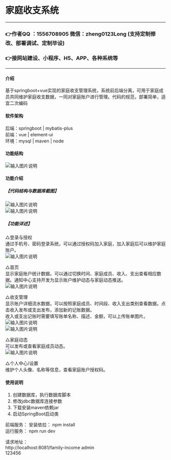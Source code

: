 # 家庭收支系统

 
---
### 👉作者QQ ：1556708905 微信：zheng0123Long (支持定制修改、部署调试、定制毕设)

### 👉接网站建设、小程序、H5、APP、各种系统等

---

#### 介绍
基于springboot+vue实现的家庭收支管理系统，系统前后端分离，可用于家庭成员共同维护家庭收支数据，一同对家庭账户进行管理。代码的规范，部署简单，适宜二次编码

#### 软件架构
后端：springboot | mybatis-plus    
前端：vue | element-ui   
环境：mysql | maven | node  

#### 功能结构
![输入图片说明](images/image1.png)

#### 功能介绍
##### 【代码结构与数据库截图】
![输入图片说明](images/image.png)  
![输入图片说明](images/image2.png)

##### 【功能详述】 
△登录与授权  
通过手机号、密码登录系统，可以通过授权码加入家庭，加入家庭后可以维护家庭账户。  
![输入图片说明](images/image3.png)


△首页  
显示家庭账户统计数据。可以通过切换时间、家庭成员、收入、支出查看相应数据。通知中心支持开发为显示账户维护动态与家庭动态推送。  
![输入图片说明](images/image4.png)


△收支管理  
显示账户详细流水数据，可以按照家庭成员、时间段、收入支出类别查看数据。点击收入发布或支出发布，添加新的记账数据。  
收入或支出记账时需要填写账单名称、描述、金额，可以上传账单图片。  
![输入图片说明](images/image5.png)  
![输入图片说明](images/image6.png)


△家庭动态  
可以发布或查看家庭成员动态。  
![输入图片说明](images/image7.png)


△个人中心/设置  
维护个人头像、名称等信息，查看家庭账户授权码。

 

#### 使用说明
1. 创建数据库，执行数据库脚本
2. 修改jdbc数据库连接参数
3. 下载安装maven依赖jar
4. 启动SpringBoot启动类

前端服务： 
    安装依拉： npm install  
    运行服务： npm run dev  

请求地址：  
    http://localhost:8081/family-income
    admin  
    123456